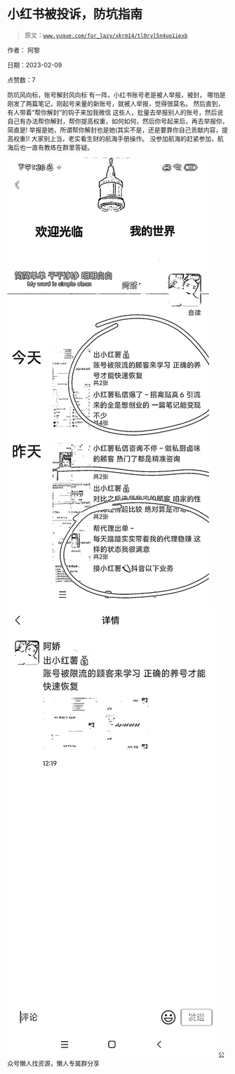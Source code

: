 # 小红书被投诉，防坑指南

> 原文：[`www.yuque.com/for_lazy/xkrm14/tl0ryl5n4uo1iexb`](https://www.yuque.com/for_lazy/xkrm14/tl0ryl5n4uo1iexb)



作者： 阿黎



日期：2023-02-09



点赞数：7

<ne-hole id="u64b9ea84" data-lake-id="u64b9ea84"><ne-card data-card-name="hr" data-card-type="block" id="kY3Ci" data-event-boundary="card">

防坑风向标，账号解封风向标 有一阵，小红书账号老是被人举报，被封， 哪怕是刚发了两篇笔记，刚起号来量的新账号，就被人举报，觉得很莫名。 然后直到，有人带着“帮你解封”的钩子来加我微信 这些人，批量去举报别人的账号，然后说自己有办法帮你解封，帮你提高权重，如何如何，然后你号起来后，再去举报你，简直是! 举报是她，所谓帮你解封也是她(其实不是，还是要靠你自己贡献内容，提高权重)! 大家别上当，老实看生财的航海手册操作。 没参加航海的赶紧参加，航海后也一直有教练在群里答疑。



<ne-card data-card-name="image" data-card-type="inline" id="H7H5u" data-event-boundary="card">![](img/23c180131d81bd244301c7f894a0a48b.png)  <ne-p id="u5dfd4f30" data-lake-id="u5dfd4f30"><ne-card data-card-name="image" data-card-type="inline" id="JFQos" data-event-boundary="card">![](img/b1ba33a1783aa5e159ad0fb8728a5fa1.png)  <ne-hole id="uc0562efe" data-lake-id="uc0562efe"><ne-card data-card-name="hr" data-card-type="block" id="mALwm" data-event-boundary="card"><ne-p id="u51f89170" data-lake-id="u51f89170">公众号懒人找资源，懒人专属群分享

</ne-card></ne-hole></ne-card></ne-p></ne-card></ne-p></ne-card></ne-hole>